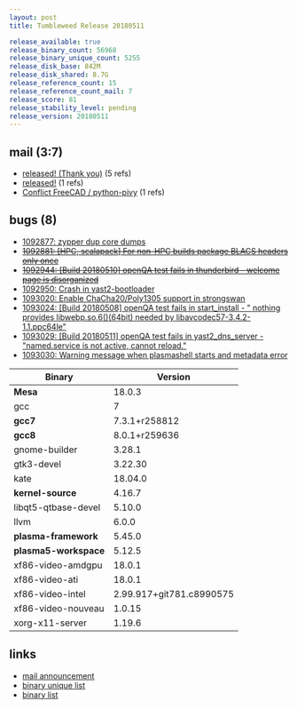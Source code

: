 ```yaml
---
layout: post
title: Tumbleweed Release 20180511

release_available: true
release_binary_count: 56968
release_binary_unique_count: 5255
release_disk_base: 842M
release_disk_shared: 8.7G
release_reference_count: 15
release_reference_count_mail: 7
release_score: 81
release_stability_level: pending
release_version: 20180511
---
```


## mail (3:7)

- [released! (Thank you)](https://lists.opensuse.org/opensuse-factory/2018-05/msg00143.html) (5 refs)
- [released!](https://lists.opensuse.org/opensuse-factory/2018-05/msg00146.html) (1 refs)
- [Conflict FreeCAD / python-pivy](https://lists.opensuse.org/opensuse-factory/2018-05/msg00155.html) (1 refs)

## bugs (8)

<!--more-->

- [1092877: zypper dup core dumps](https://bugzilla.opensuse.org/show_bug.cgi?id=1092877)
- ~~[1092881: [HPC, scalapack] For non-HPC builds package BLACS headers only once](https://bugzilla.opensuse.org/show_bug.cgi?id=1092881)~~
- ~~[1092944: [Build 20180510] openQA test fails in thunderbird - welcome page is disorganized](https://bugzilla.opensuse.org/show_bug.cgi?id=1092944)~~
- [1092950: Crash in yast2-bootloader](https://bugzilla.opensuse.org/show_bug.cgi?id=1092950)
- [1093020: Enable ChaCha20/Poly1305 support in strongswan](https://bugzilla.opensuse.org/show_bug.cgi?id=1093020)
- [1093024: [Build 20180508] openQA test fails in start_install - " nothing provides libwebp.so.6()(64bit) needed by libavcodec57-3.4.2-1.1.ppc64le"](https://bugzilla.opensuse.org/show_bug.cgi?id=1093024)
- [1093029: [Build 20180511] openQA test fails in yast2_dns_server - "named.service is not active, cannot reload."](https://bugzilla.opensuse.org/show_bug.cgi?id=1093029)
- [1093030: Warning message when plasmashell starts and metadata error](https://bugzilla.opensuse.org/show_bug.cgi?id=1093030)

Binary | Version
--- | ---
**Mesa** | 18.0.3
gcc | 7
**gcc7** | 7.3.1+r258812
**gcc8** | 8.0.1+r259636
gnome-builder | 3.28.1
gtk3-devel | 3.22.30
kate | 18.04.0
**kernel-source** | 4.16.7
libqt5-qtbase-devel | 5.10.0
llvm | 6.0.0
**plasma-framework** | 5.45.0
**plasma5-workspace** | 5.12.5
xf86-video-amdgpu | 18.0.1
xf86-video-ati | 18.0.1
xf86-video-intel | 2.99.917+git781.c8990575
xf86-video-nouveau | 1.0.15
xorg-x11-server | 1.19.6

## links

- [mail announcement](https://lists.opensuse.org/opensuse-factory/2018-05/msg00140.html)
- [binary unique list](http://download.tumbleweed.boombatower.com/20180511/rpm.unique.list)
- [binary list](http://download.tumbleweed.boombatower.com/20180511/rpm.list)

